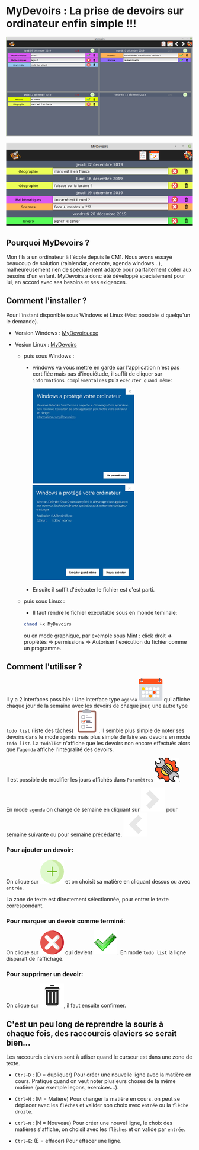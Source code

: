 

# MyDevoirs :  La prise de devoirs sur ordinateur enfin simple !!!

![agenda](docs/agenda800.png)

![todo](docs/todo800.png)


## Pourquoi MyDevoirs ?

Mon fils a un ordinateur à l'école depuis le CM1. Nous avons essayé beaucoup de solution (rainlendar, onenote, agenda windows...), malheureusement rien de spécialement adapté pour parfaitement coller aux besoins d'un enfant. MyDevoirs a donc été développé spécialement pour lui, en accord avec ses besoins et ses exigences.

## Comment l'installer ?

Pour l'instant disponible sous Windows et Linux (Mac possible si quelqu'un le demande).

- Version Windows : [MyDevoirs.exe](https://github.com/jgirardet/mydevoirs/releases/download/0.5.0/MyDevoirs.exe) 
- Vesion Linux : [MyDevoirs](https://github.com/jgirardet/mydevoirs/releases/download/0.5.0/MyDevoirs)

	- puis sous Windows :
		- windows va vous mettre en garde car l'application n'est pas certifiée mais pas d'inquiétude, il suffit de cliquer sur `informations complémentaires` puis  `exécuter quand même`:

			![Avertissement 1](docs/avertissement1.jpeg) ![Avertissement 2](docs/avertissement2.jpeg)

		- Ensuite il suffit d'éxécuter le fichier est c'est parti.

	- puis sous Linux :
		- Il faut rendre le fichier executable sous en monde teminale:
		```bash
		chmod +x MyDevoirs
		```
		ou en mode graphique, par exemple sous Mint :  click droit => propiétés => permissions => Autoriser l'exécution du fichier comme un programme.


## Comment l'utiliser ?

Il y a 2 interfaces possible : Une interface  type `agenda` ![agenda](data/icons/014-calendar.png) qui affiche chaque jour de la semaine avec les devoirs de chaque jour, une autre type `todo list` (liste des tâches) ![todo list](data/icons/010-test.png). Il semble plus simple de noter ses devoirs dans le mode `agenda` mais plus simple de faire ses devoirs en mode `todo list`. La `todolist` n'affiche que les devoirs non encore effectués alors que l'`agenda` affiche l'intégralité des devoirs.

Il est possible de modifier les jours affichés dans `Paramètres` ![parametres](docs/params.png).

En mode `agenda` on change de semaine en cliquant sur ![suivant](data/icons/chevron-right.png) pour semaine suivante ou pour semaine précédante. ![precedant](data/icons/chevron-left.png)

### Pour ajouter un devoir:

On clique sur ![nouveau](data/icons/012-add.png) et on choisit sa matière en cliquant dessus ou avec `entrée`.

La zone de texte est directement sélectionnée, pour entrer le texte correspondant.

### Pour marquer un devoir comme terminé:

On clique sur ![non fait](data/icons/017-cancel.png) qui devient ![fait](data/icons/apply-64.png). En mode `todo list` la ligne disparaît de l'affichage.

### Pour supprimer un devoir:

On clique sur ![non fait](docs/garbage.png), il faut ensuite confirmer.

## C'est un peu long de reprendre la souris à chaque fois, des raccourcis claviers se serait bien...

Les raccourcis claviers sont à utliser quand le curseur est dans une zone de texte.

 - `Ctrl+D` : (D = dupliquer) Pour créer une nouvelle ligne avec la matière en cours. Pratique quand on veut noter plusieurs choses de la même matière (par exemple leçons, exercices...).

 - `Ctrl+M` : (M = Matière) Pour changer la matière en cours. on peut se déplacer avec les `flêches` et valider son choix avec `entrée` ou la `flêche droite`.

 - `Ctrl+N` : (N = Nouveau) Pour créer une nouvel ligne, le choix des matières s'affiche, on choisit avec les `flêches` et on valide par `entrée`.

 - `Ctrl+E`: (E = effacer) Pour effacer une ligne.

